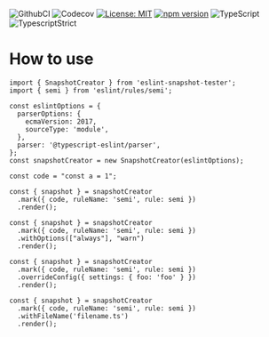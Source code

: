 ![GithubCI](https://github.com/fa93hws/eslint-snapshot-test/workflows/CI/badge.svg)
![Codecov](https://codecov.io/gh/fa93hws/eslint-snapshot-test/branch/master/graph/badge.svg)
[![License: MIT](https://img.shields.io/badge/License-MIT-yellow.svg)](https://opensource.org/licenses/MIT)
[![npm version](https://badge.fury.io/js/eslint-snapshot-test.svg)](https://badge.fury.io/js/eslint-snapshot-test)
![TypeScript](https://badges.frapsoft.com/typescript/love/typescript.svg?v=101)
![TypescriptStrict](https://camo.githubusercontent.com/41c68e9f29c6caccc084e5a147e0abd5f392d9bc/68747470733a2f2f62616467656e2e6e65742f62616467652f547970655363726970742f7374726963742532302546302539462539322541412f626c7565)

# How to use

```
import { SnapshotCreator } from 'eslint-snapshot-tester';
import { semi } from 'eslint/rules/semi';

const eslintOptions = {
  parserOptions: {
    ecmaVersion: 2017,
    sourceType: 'module',
  },
  parser: '@typescript-eslint/parser',
};
const snapshotCreator = new SnapshotCreator(eslintOptions);

const code = "const a = 1";

const { snapshot } = snapshotCreator
  .mark({ code, ruleName: 'semi', rule: semi })
  .render();

const { snapshot } = snapshotCreator
  .mark({ code, ruleName: 'semi', rule: semi })
  .withOptions(["always"], "warn")
  .render();

const { snapshot } = snapshotCreator
  .mark({ code, ruleName: 'semi', rule: semi })
  .overrideConfig({ settings: { foo: 'foo' } })
  .render();

const { snapshot } = snapshotCreator
  .mark({ code, ruleName: 'semi', rule: semi })
  .withFileName('filename.ts')
  .render();
```
